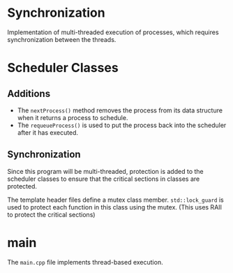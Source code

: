 # Synchronization

Implementation of multi-threaded execution of processes, which 
requires synchronization between the threads.

# Scheduler Classes

## Additions

* The `nextProcess()` method removes the process from its data structure when it returns a process to schedule.
* The `requeueProcess()` is used to put the process back into the scheduler after it has executed.

## Synchronization
Since this program will be multi-threaded, protection is added to the scheduler classes to ensure that the critical sections in classes are protected. 

The template header files define a mutex class member. `std::lock_guard` is used to protect each function in this class using the mutex. (This uses RAII to protect the critical sections)

# main
The `main.cpp` file implements thread-based execution.



